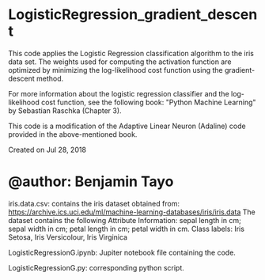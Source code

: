 # LogisticRegression_gradient_descent

This code applies the Logistic Regression classification algorithm to the iris data set.
The weights used for computing the activation function are optimized by minimizing the log-likelihood cost function
using the gradient-descent method. 

For more information about the logistic regression classifier and the log-likelihood cost function, see the following
book: "Python Machine Learning" by Sebastian Raschka (Chapter 3).
  
This code is a modification of the Adaptive Linear Neuron (Adaline) code provided in the above-mentioned book.


Created on Jul 28, 2018
 
# @author: Benjamin Tayo

iris.data.csv: contains the iris dataset obtained from: https://archive.ics.uci.edu/ml/machine-learning-databases/iris/iris.data The dataset contains the following Attribute Information: sepal length in cm; sepal width in cm; petal length in cm; petal width in cm.
Class labels: Iris Setosa, Iris Versicolour, Iris Virginica

LogisticRegressionG.ipynb: Jupiter notebook file containing the code.

LogisticRegressionG.py: corresponding python script.
